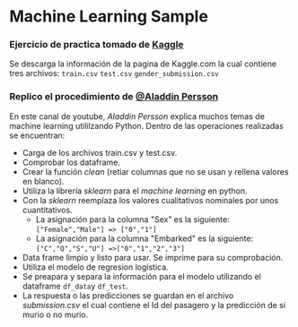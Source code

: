 # Machine Learning Sample

### Ejercicio de practica tomado de [Kaggle](https://www.kaggle.com)

Se descarga la información de la pagina de Kaggle.com la cual contiene tres archivos:
`train.csv`
`test.csv`
`gender_submission.csv`

### Replico el procedimiento de [@Aladdin Persson](https://www.youtube.com/watch?v=pUSi5xexT4Q&t=925s)

En este canal de youtube, *Aladdin Persson* explica muchos temas de machine learning utililzando Python.
Dentro de las operaciones realizadas se encuentran:
- Carga de los archivos train.csv y test.csv.
- Comprobar los dataframe.
- Crear la función *clean* (retiar columnas que no se usan y rellena valores en blanco).
- Utiliza la librería *sklearn* para el *machine learning* en python.
- Con la *sklearn* reemplaza los valores cualitativos nominales por unos cuantitativos.
	- La asignación para la columna "Sex" es la siguiente: `["Female","Male"] => ["0","1"]`
	- La asignación para la columna "Embarked" es la siguiente: `["C","Q","S","U"] =>["0","1","2","3"]`
- Data frame limpio y listo para usar. Se imprime para su comprobación.
- Utiliza el modelo de regresion logística.
- Se preapara y separa la información para el modelo utilizando el dataframe `df_data`y `df_test`.
- La respuesta o las predicciones se guardan en el archivo *submission.csv* el cual contiene el Id del pasagero y la predicción de si murio o no murio.   